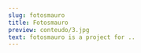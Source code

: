 ```yaml
---
slug: fotosmauro
title: Fotosmauro
preview: conteudo/3.jpg
text: fotosmauro is a project for ..
---
```

